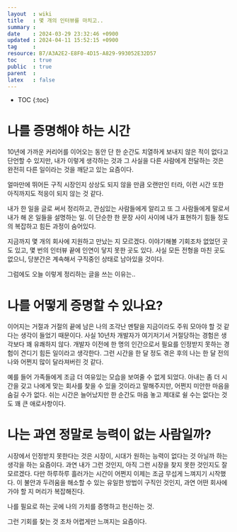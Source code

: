 ```yaml
---
layout  : wiki
title   : 몇 개의 인터뷰를 마치고.. 
summary : 
date    : 2024-03-29 23:32:46 +0900
updated : 2024-04-11 15:52:15 +0900
tag     : 
resource: B7/A3A2E2-E8F0-4D15-A829-993052E32D57
toc     : true
public  : true
parent  : 
latex   : false
---
```

* TOC
{:toc}

# 나를 증명해야 하는 시간
10년에 가까운 커리어를 이어오는 동안 단 한 순간도 치열하게 보내지 않은 적이 없다고 단언할 수 있지만, 내가 이렇게 생각하는 것과 그 사실을 다른 사람에게 전달하는 것은 완전히 다른 일이라는 것을 깨닫고 있는 요즘이다.

얼마만에 뛰어든 구직 시장인지 상상도 되지 않을 만큼 오랜만인 터라, 이런 시간 또한 아직까지도 적응이 되지 않는 것 같다.

내가 한 일을 글로 써서 정리하고, 관심있는 사람들에게 알리고 또 그 사람들에게 말로서 내가 해 온 일들을 설명하는 일. 이 단순한 한 문장 사이 사이에 내가 표현하기 힘들 정도의 복잡하고 힘든 과정이 숨어있다.

지금까지 몇 개의 회사에 지원하고 만났는 지 모르겠다. 이야기해볼 기회조차 없었던 곳도 있고, 몇 번의 인터뷰 끝에 인연이 닿지 못한 곳도 있다. 사실 모든 전형을 마친 곳도 없으니, 당분간은 계속해서 구직중인 상태로 남아있을 것이다.

그럼에도 오늘 이렇게 정리하는 글을 쓰는 이유는..

# 나를 어떻게 증명할 수 있나요?
이어지는 거절과 거절의 끝에 남은 나의 조각난 멘탈을 지금이라도 주워 모아야 할 것 같다는 생각이 들었기 때문이다. 사실 10년차 개발자가 여기저기서 거절당하는 경험은 생각보다 꽤 유쾌하지 않다. 개발자 이전에 한 명의 인간으로서 필요를 인정받지 못하는 경험이 견디기 힘든 일이라고 생각한다. 그런 시간을 한 달 정도 겪은 후의 나는 한 달 전의 나와 어쩐지 많이 달라져버린 것 같다.

예를 들어 가족들에게 조금 더 여유있는 모습을 보여줄 수 없게 되었다. 아내는 좀 더 시간을 갖고 나에게 맞는 회사를 찾을 수 있을 것이라고 말해주지만, 어쩐지 미안한 마음을 숨길 수가 없다. 쉬는 시간은 늘어났지만 한 순간도 마음 놓고 제대로 쉴 수는 없다는 것도 꽤 큰 애로사항이다. 

# 나는 과연 정말로 능력이 없는 사람일까?
시장에서 인정받지 못한다는 것은 시장이, 시대가 원하는 능력이 없다는 것 아닐까 하는 생각을 하는 요즘이다. 과연 내가 그런 것인지, 아직 그런 시장을 찾지 못한 것인지도 잘 모르겠다. 다만 하루하루 흘러가는 시간이 어쩐지 이제는 조금 무섭게 느껴지기 시작했다. 이 불안과 두려움을 해소할 수 있는 유일한 방법이 구직인 것인지, 과연 어떤 회사에 가야 할 지 머리가 복잡해진다.

나를 필요로 하는 곳에 나의 가치를 증명하고 헌신하는 것.

그런 기회를 찾는 것 조차 어렵게만 느껴지는 요즘이다.
